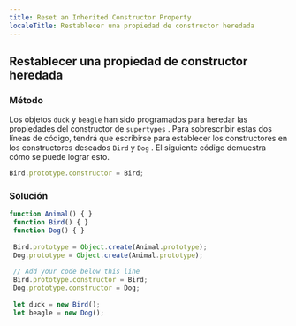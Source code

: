 ```yaml
---
title: Reset an Inherited Constructor Property
localeTitle: Restablecer una propiedad de constructor heredada
---
```

## Restablecer una propiedad de constructor heredada

### Método

Los objetos `duck` y `beagle` han sido programados para heredar las propiedades del constructor de `supertypes` . Para sobrescribir estas dos líneas de código, tendrá que escribirse para establecer los constructores en los constructores deseados `Bird` y `Dog` . El siguiente código demuestra cómo se puede lograr esto.

```javascript
Bird.prototype.constructor = Bird; 
```

### Solución

```javascript
function Animal() { } 
 function Bird() { } 
 function Dog() { } 
 
 Bird.prototype = Object.create(Animal.prototype); 
 Dog.prototype = Object.create(Animal.prototype); 
 
 // Add your code below this line 
 Bird.prototype.constructor = Bird; 
 Dog.prototype.constructor = Dog; 
 
 let duck = new Bird(); 
 let beagle = new Dog(); 

```